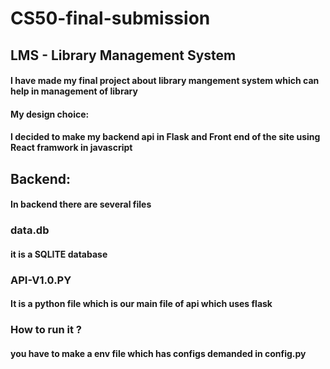 # CS50-final-submission
## LMS - Library Management System
#### I have made my final project about library mangement system which can help in management of library 
#### My design choice:
####  I decided to make my backend api in Flask and Front end of the site using React framwork in javascript 


## Backend:
#### In backend there are several files
### data.db
#### it is a SQLITE database
### API-V1.0.PY 
#### It is a python file which is our main file of api which uses flask
### How to run it ?
#### you have to make a env file which has configs demanded in config.py
